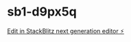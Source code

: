 # sb1-d9px5q

[Edit in StackBlitz next generation editor ⚡️](https://stackblitz.com/~/github.com/charitybiyela/sb1-d9px5q)